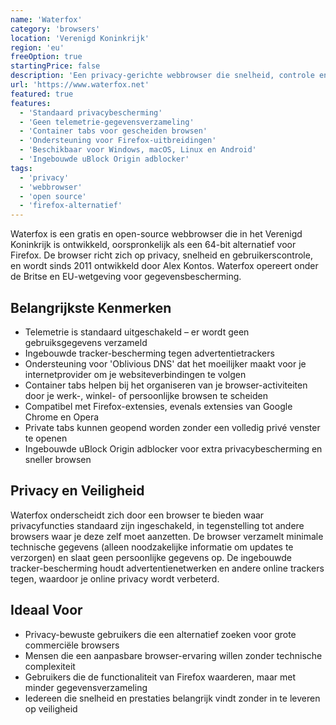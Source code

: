 ```yaml
---
name: 'Waterfox'
category: 'browsers'
location: 'Verenigd Koninkrijk'
region: 'eu'
freeOption: true
startingPrice: false
description: 'Een privacy-gerichte webbrowser die snelheid, controle en gebruikersgerichte functies biedt.'
url: 'https://www.waterfox.net'
featured: true
features:
  - 'Standaard privacybescherming'
  - 'Geen telemetrie-gegevensverzameling'
  - 'Container tabs voor gescheiden browsen'
  - 'Ondersteuning voor Firefox-uitbreidingen'
  - 'Beschikbaar voor Windows, macOS, Linux en Android'
  - 'Ingebouwde uBlock Origin adblocker'
tags:
  - 'privacy'
  - 'webbrowser'
  - 'open source'
  - 'firefox-alternatief'
---
```


Waterfox is een gratis en open-source webbrowser die in het Verenigd Koninkrijk is ontwikkeld, oorspronkelijk als een 64-bit alternatief voor Firefox. De browser richt zich op privacy, snelheid en gebruikerscontrole, en wordt sinds 2011 ontwikkeld door Alex Kontos. Waterfox opereert onder de Britse en EU-wetgeving voor gegevensbescherming.

## Belangrijkste Kenmerken

- Telemetrie is standaard uitgeschakeld – er wordt geen gebruiksgegevens verzameld
- Ingebouwde tracker-bescherming tegen advertentietrackers
- Ondersteuning voor 'Oblivious DNS' dat het moeilijker maakt voor je internetprovider om je websiteverbindingen te volgen
- Container tabs helpen bij het organiseren van je browser-activiteiten door je werk-, winkel- of persoonlijke browsen te scheiden
- Compatibel met Firefox-extensies, evenals extensies van Google Chrome en Opera
- Private tabs kunnen geopend worden zonder een volledig privé venster te openen
- Ingebouwde uBlock Origin adblocker voor extra privacybescherming en sneller browsen

## Privacy en Veiligheid

Waterfox onderscheidt zich door een browser te bieden waar privacyfuncties standaard zijn ingeschakeld, in tegenstelling tot andere browsers waar je deze zelf moet aanzetten. De browser verzamelt minimale technische gegevens (alleen noodzakelijke informatie om updates te verzorgen) en slaat geen persoonlijke gegevens op. De ingebouwde tracker-bescherming houdt advertentienetwerken en andere online trackers tegen, waardoor je online privacy wordt verbeterd.

## Ideaal Voor

- Privacy-bewuste gebruikers die een alternatief zoeken voor grote commerciële browsers
- Mensen die een aanpasbare browser-ervaring willen zonder technische complexiteit
- Gebruikers die de functionaliteit van Firefox waarderen, maar met minder gegevensverzameling
- Iedereen die snelheid en prestaties belangrijk vindt zonder in te leveren op veiligheid